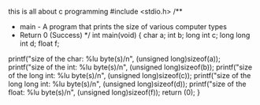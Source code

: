 this is all about c programming
#include <stdio.h>
/**
 * main - A program that prints the size of various computer types
 * Return 0 (Success)
 */
int main(void)
{
        char a;
        int b;
        long int c;
        long long int d;
        float f;

printf("size of the char: %lu byte(s)/n", (unsigned long)sizeof(a));
printf("size of the int: %lu byte(s)/n", (unsigned long)sizeof(b));
printf("size of the long int: %lu byte(s)/n", (unsigned long)sizeof(c));
printf("size of the long long int: %lu byte(s)/n", (unsigned long)sizeof(d));
printf("size of the float: %lu byte(s)/n", (unsigned long)sizeof(f));
return (0);
} 
